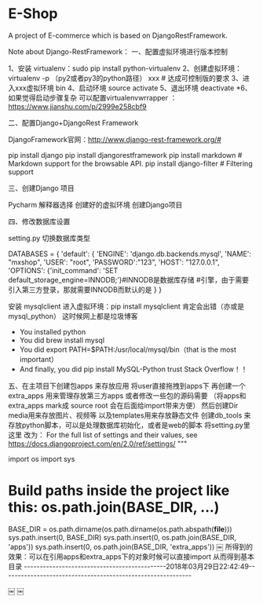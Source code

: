 # E-Shop
A project of E-commerce which is based on DjangoRestFramework.

Note about Django-RestFramework：
一、配置虚拟环境进行版本控制

1、安装 virtualenv：sudo pip install python-virtualenv
2、创建虚拟环境：virtualenv -p （py2或者py3的python路径） xxx         # 达成可控制版的要求
3、进入xxx虚拟环境 bin 
4、启动环境 source activate
5、退出环境 deactivate
*6、如果觉得启动步骤复杂 可以配置virtualenvwrrapper ：https://www.jianshu.com/p/2999e258cbf9

二、配置Django+DjangoRest Framework 
 
DjangoFramework官网：http://www.django-rest-framework.org/#

pip install django
pip install djangorestframework
pip install markdown       # Markdown support for the browsable API.
pip install django-filter  # Filtering support

三、创建Django 项目

Pycharm 解释器选择 创建好的虚拟环境  创建Django项目

四、修改数据库设置

setting.py 切换数据库类型

DATABASES = {
    'default': {
        'ENGINE': 'django.db.backends.mysql',
        'NAME': "mxshop",
        'USER': "root",
        'PASSWORD':"123",
        'HOST': "127.0.0.1",
        'OPTIONS': {'init_command': 'SET default_storage_engine=INNODB;’}#INNODB是数据库存储
#引擎，由于需要引入第三方登录，那就需要INNODB而默认的是
    }
}

安装 mysqlclient   进入虚拟环境：pip install mysqlclient 肯定会出错（亦或是mysql_python）
这时候网上都是垃圾博客
* You installed python
* You did brew install mysql
* You did export PATH=$PATH:/usr/local/mysql/bin（that is the most important）
* And finally, you did pip install MySQL-Python 
trust Stack Overflow！！

五、在主项目下创建包apps 来存放应用
         将user直接拖拽到apps下
	 再创建一个extra_apps 用来管理存放第三方apps 或者修改一些包的源码需要
（将apps和extra_apps mark成 source root   会在后面给import带来方便）
	 然后创建Dir media用来存放图片、视频等   以及templates用来存放静态文件
	 创建db_tools 来存放python脚本，可以是处理数据库初始化，或者是web的脚本
将setting.py里这里
改为：
For the full list of settings and their values, see
https://docs.djangoproject.com/en/2.0/ref/settings/
"""

import os
import sys

# Build paths inside the project like this: os.path.join(BASE_DIR, ...)
BASE_DIR = os.path.dirname(os.path.dirname(os.path.abspath(__file__)))
sys.path.insert(0, BASE_DIR)
sys.path.insert(0, os.path.join(BASE_DIR, 'apps'))
sys.path.insert(0, os.path.join(BASE_DIR, 'extra_apps'))
￼
所得到的效果：可以在引用apps和extra_apps下的对象时候可以直接import
从而得到基本目录
---------------------------------------------2018年03月29日22:42:49------------------------------------------------------------

￼
￼
